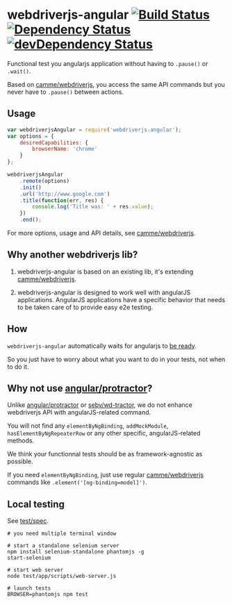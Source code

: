 # webdriverjs-angular [![Build Status](https://travis-ci.org/webdriverjs/webdriverjs-angular.png?branch=master)](https://travis-ci.org/webdriverjs/webdriverjs-angular) [![Dependency Status](https://david-dm.org/webdriverjs/webdriverjs-angular.png?theme=shields.io)](https://david-dm.org/webdriverjs/webdriverjs-angular) [![devDependency Status](https://david-dm.org/webdriverjs/webdriverjs-angular/dev-status.png?theme=shields.io)](https://david-dm.org/webdriverjs/webdriverjs-angular#info=devDependencies)

Functional test you angularjs application without having to `.pause()` or `.wait()`.

Based on [camme/webdriverjs](https://github.com/camme/webdriverjs), you access
the same API commands but you never have to `.pause()` between actions.

## Usage

```js
var webdriverjsAngular = require('webdriverjs-angular');
var options = {
    desiredCapabilities: {
        browserName: 'chrome'
    }
};

webdriverjsAngular
    .remote(options)
    .init()
    .url('http://www.google.com')
    .title(function(err, res) {
        console.log('Title was: ' + res.value);
    })
    .end();
```

For more options, usage and API details, see
[camme/webdriverjs](https://github.com/camme/webdriverjs).

## Why another webdriverjs lib?

1. webdriverjs-angular is based on an existing lib, it's extending
[camme/webdriverjs](https://github.com/camme/webdriverjs).

2. webdriverjs-angular is designed to work well with angularJS applications.
AngularJS applications have a specific behavior that needs to be taken care
of to provide easy e2e testing.

## How

`webdriverjs-angular` automatically waits for angularjs to [be ready](https://github.com/angular/angular.js/blob/cf686285c22d528440e173fdb65ad1052d96df3c/src/ng/browser.js#L70).

So you just have to worry about what you want to do in your tests, not when
to do it.

## Why not use [angular/protractor](https://github.com/angular/protractor)?

Unlike [angular/protractor](https://github.com/angular/protractor) or
[sebv/wd-tractor](https://github.com/sebv/wd-tractor),
we do not enhance webdriverjs API with angularJS-related
command.

You will not find any `elementByNgBinding`, `addMockModule`,
`hasElementByNgRepeaterRow` or any other specific, angularJS-related methods.

We think your functionnal tests should be as framework-agnostic as possible.

If you need `elementByNgBinding`, just use regular
[camme/webdriverjs](https://github.com/camme/webdriverjs)
commands like `.element('[ng-binding=model]')`.

## Local testing

See [test/spec](test/spec).

```shell
# you need multiple terminal window

# start a standalone selenium server
npm install selenium-standalone phantomjs -g
start-selenium

# start web server
node test/app/scripts/web-server.js

# launch tests
BROWSER=phantomjs npm test
```
